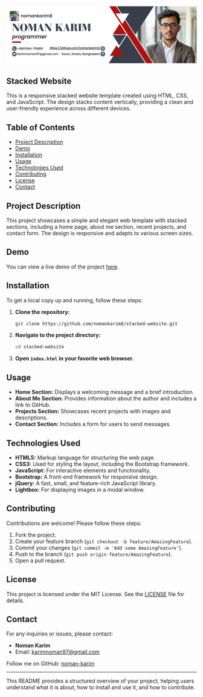![logo](img/main2.jpg )
---











































































## Stacked Website

This is a responsive stacked website template created using HTML, CSS, and JavaScript. The design stacks content vertically, providing a clean and user-friendly experience across different devices.

## Table of Contents
- [Project Description](https://nomankarim8.github.io/stacked/)
- [Demo](https://nomankarim8.github.io/stacked/)
- [Installation](https://nomankarim8.github.io/stacked/)
- [Usage](https://nomankarim8.github.io/stacked/)
- [Technologies Used](technologies-usedhttps://nomankarim8.github.io/stacked/)
- [Contributing](https://nomankarim8.github.io/stacked/)
- [License](https://nomankarim8.github.io/stacked/)
- [Contact](https://github.com/nomankarim8/stacked/raw/main/img/main2.jpg)

## Project Description

This project showcases a simple and elegant web template with stacked sections, including a home page, about me section, recent projects, and contact form. The design is responsive and adapts to various screen sizes.

## Demo

You can view a live demo of the project [here](https://nomankarim8.github.io/stacked/).

## Installation

To get a local copy up and running, follow these steps:

1. **Clone the repository:**

   ```bash
   git clone https://github.com/nomankarim8/stacked-website.git
   ```

2. **Navigate to the project directory:**

   ```bash
   cd stacked-website
   ```

3. **Open `index.html` in your favorite web browser.**

## Usage

- **Home Section:** Displays a welcoming message and a brief introduction.
- **About Me Section:** Provides information about the author and includes a link to GitHub.
- **Projects Section:** Showcases recent projects with images and descriptions.
- **Contact Section:** Includes a form for users to send messages.

## Technologies Used

- **HTML5:** Markup language for structuring the web page.
- **CSS3:** Used for styling the layout, including the Bootstrap framework.
- **JavaScript:** For interactive elements and functionality.
- **Bootstrap:** A front-end framework for responsive design.
- **jQuery:** A fast, small, and feature-rich JavaScript library.
- **Lightbox:** For displaying images in a modal window.

## Contributing

Contributions are welcome! Please follow these steps:

1. Fork the project.
2. Create your feature branch (`git checkout -b feature/AmazingFeature`).
3. Commit your changes (`git commit -m 'Add some AmazingFeature'`).
4. Push to the branch (`git push origin feature/AmazingFeature`).
5. Open a pull request.

## License

This project is licensed under the MIT License. See the [LICENSE](LICENSE) file for details.

## Contact

For any inquiries or issues, please contact:

- **Noman Karim**
- Email: [karimnoman97@gmail.com](mailto:karimnoman97@gmail.com)

Follow me on GitHub: [noman-karim](https://github.com/nomankarim8/)

---

This README provides a structured overview of your project, helping users understand what it is about, how to install and use it, and how to contribute. 
